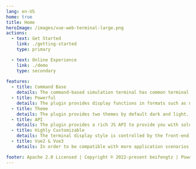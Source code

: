 ```yaml
---
lang: en-US
home: true
title: Home
heroImage: /images/vue-web-terminal-large.png
actions:
  - text: Get Started
    link: ./getting-started
    type: primary

  - text: Online Experience
    link: ./demo
    type: secondary
    
features:
  - title: Command Base
    details: The command-based simulation terminal has common terminal functions such as dragging, zooming, cursor switching, and historical command switching. It is very suitable for making client tools such as Redis, MySQL, and ETCD.
  - title: Powerful
    details: The plugin provides display functions in formats such as normal text, HTML rendering, json, table, code, ANSI color control code, etc. by default. It also supports advanced functions such as user Q&A, animation rendering, and online editing.
  - title: Theme
    details: The plugin provides two themes by default dark and light. You can also customize the theme according to your preferences. The background, cursor, font, etc. can be modified to the color you want.
  - title: API
    details: The plugin provides a rich JS API to provide you with solutions for simulating non-user behaviors.
  - title: Highly Customizable
    details: The terminal display style is controlled by the front-end, which provides a rich display style and multiple slots, allowing you to customize any content you want to display.
  - title: Vue2 & Vue3
    details: In order to be compatible with more application scenarios, the plug-in supports both Vue2 and Vue3!

footer: Apache 2.0 Licensed | Copyright © 2022-present beifengtz | Powered by VuePress
---
```

